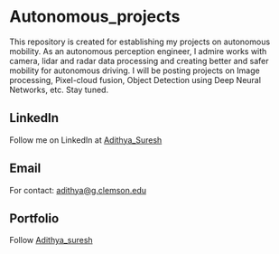 # Autonomous_projects

This repository is created for establishing my projects on autonomous mobility. As an autonomous perception engineer, I admire works with camera, lidar and radar data processing and creating better and safer mobility for autonomous driving. I will be posting projects on Image processing, Pixel-cloud fusion, Object Detection using Deep Neural Networks, etc. Stay tuned.

## LinkedIn

Follow me on LinkedIn at [Adithya_Suresh](https://www.linkedin.com/in/adithya-suresh-s/)

## Email

For contact: adithya@g.clemson.edu

## Portfolio

Follow [Adithya_suresh](https://adithya44.wixsite.com/adithyasuresh/)
